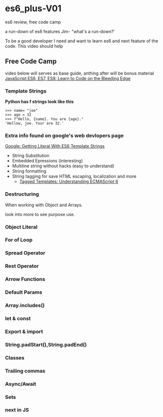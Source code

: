 # es6_plus-V01

es6 review, free code camp

a run-down of es6 features
Jim- "what's a run-down?'

To be a good developer I need and want to learn es6 and next feature of the code. This video should help

## Free Code Camp

video below will serves as base guide, anthing after will be bonus material
[JavaScript ES6, ES7, ES8: Learn to Code on the Bleeding Edge](https://www.youtube.com/watch?v=nZ1DMMsyVyI)

### Template Strings

**Python has f strings look like this**

    >>> name= "joe"
    >>> age = 32
    >>> f"Hello, {name}. You are {age}."
    'Hellow, joe. Your are 32.'

### Extra info found on google's web devlopers page

[Google:
Getting Literal With ES6 Template Strings ](https://developers.google.com/web/updates/2015/01/ES6-Template-Strings)

- String Substitution
- Embedded Epressions (interesting)
- Multiline string without hacks (easy to understand)
- String formatting
- String tagging for save HTML escaping, localization and more
  - [Tagged Templates: Understanding ECMAScript 6](https://leanpub.com/understandinges6/read#leanpub-auto-multiline-strings)

### Destructuring

When working with Object and Arrays.

look into more to see purpose use.

### Object Literal

### For of Loop

### Spread Operator

### Rest Operator

### Arrow Functions

### Default Params

### Array.includes()

### let & const

### Export & import

### String.padStart(),String.padEnd()

### Classes

### Trailing commas

### Async/Await

### Sets

### next in JS
